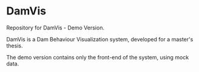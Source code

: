 # DamVis

Repository for DamVis - Demo Version.

DamVis is a Dam Behaviour Visualization system, developed for a master's thesis.

The demo version contains only the front-end of the system, using mock data.
